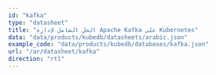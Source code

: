 ```yaml
---
id: "kafka"
type: "datasheet"
title: "الحل الشامل لإدارة Apache Kafka على Kubernetes"
data: "data/products/kubedb/datasheets/arabic.json"
example_code: "data/products/kubedb/databases/kafka.json"
url: "/ar/datasheet/kafka"
direction: "rtl"
---
```

